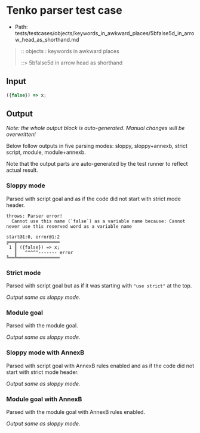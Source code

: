 # Tenko parser test case

- Path: tests/testcases/objects/keywords_in_awkward_places/5bfalse5d_in_arrow_head_as_shorthand.md

> :: objects : keywords in awkward places
>
> ::> 5bfalse5d in arrow head as shorthand

## Input

`````js
({false}) => x;
`````

## Output

_Note: the whole output block is auto-generated. Manual changes will be overwritten!_

Below follow outputs in five parsing modes: sloppy, sloppy+annexb, strict script, module, module+annexb.

Note that the output parts are auto-generated by the test runner to reflect actual result.

### Sloppy mode

Parsed with script goal and as if the code did not start with strict mode header.

`````
throws: Parser error!
  Cannot use this name (`false`) as a variable name because: Cannot never use this reserved word as a variable name

start@1:0, error@1:2
╔══╦════════════════
 1 ║ ({false}) => x;
   ║   ^^^^^------- error
╚══╩════════════════

`````

### Strict mode

Parsed with script goal but as if it was starting with `"use strict"` at the top.

_Output same as sloppy mode._

### Module goal

Parsed with the module goal.

_Output same as sloppy mode._

### Sloppy mode with AnnexB

Parsed with script goal with AnnexB rules enabled and as if the code did not start with strict mode header.

_Output same as sloppy mode._

### Module goal with AnnexB

Parsed with the module goal with AnnexB rules enabled.

_Output same as sloppy mode._
